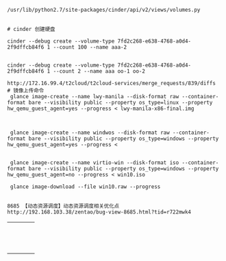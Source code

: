 ```shell
/usr/lib/python2.7/site-packages/cinder/api/v2/views/volumes.py


# cinder 创建硬盘

cinder --debug create --volume-type 7fd2c268-e638-4768-a0d4-2f9dffcb84f6 1 --count 100 --name aaa-2 


cinder --debug create --volume-type 7fd2c268-e638-4768-a0d4-2f9dffcb84f6 1 --count 2 --name aaa oo-1 oo-2

http://172.16.99.4/t2cloud/t2cloud-services/merge_requests/839/diffs
# 镜像上传命令
 glance image-create --name lwy-manila --disk-format raw --container-format bare --visibility public --property os_type=linux --property hw_qemu_guest_agent=yes --progress < lwy-manila-x86-final.img
 
 
 
 glance image-create --name windwos --disk-format raw --container-format bare --visibility public --property os_type=windows --property hw_qemu_guest_agent=yes --progress < 
 
 
 glance image-create --name virtio-win --disk-format iso --container-format bare --visibility public --property os_type=windows --property hw_qemu_guest_agent=no --progress < win10.iso
 
 glance image-download --file win10.raw --progress 


8685 【动态资源调度】动态资源调度相关优化点
http://192.168.103.38/zentao/bug-view-8685.html?tid=r722mwk4

```

|      |      |      |      |
| :--: | :--: | :--: | :--: |
|      |      |      |      |
|      |      |      |      |
|      |      |      |      |
|      |      |      |      |
|      |      |      |      |
|      |      |      |      |
|      |      |      |      |
|      |      |      |      |
|      |      |      |      |
|      |      |      |      |
|      |      |      |      |
|      |      |      |      |
